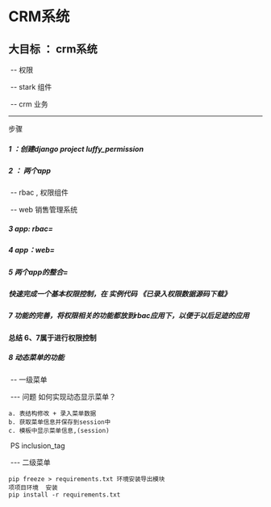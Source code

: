 # CRM系统

 ## 大目标 ： crm系统

​	-- 权限

​	-- stark 组件

​	--  crm 业务

---

步骤

##### 1 ：创建django project luffy_permission

##### 2 ： 两个app

​        -- rbac  , 权限组件

​        -- web   销售管理系统

##### 3 app: rbac=

##### 4 app：web=

##### 5 两个app的整合=

##### 快速完成一个基本权限控制，在 实例代码 《已录入权限数据源码下载》

##### 7 功能的完善，将权限相关的功能都放到rbac应用下，以便于以后足迹的应用

#### 总结 6、7属于进行权限控制

##### 8 动态菜单的功能

​	-- 一级菜单

​	    --- 问题 如何实现动态显示菜单？

```shell
a. 表结构修改 + 录入菜单数据
b. 获取菜单信息并保存到session中
c. 模板中显示菜单信息,(session)
```

​	PS  inclusion_tag







​    --- 二级菜单

```angular2
pip freeze > requirements.txt 环境安装导出模块
项项目环境  安装
pip install -r requirements.txt

  
```







